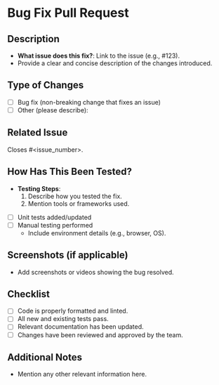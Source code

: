 # Bug Fix Pull Request

## Description
- **What issue does this fix?**: Link to the issue (e.g., #123).
- Provide a clear and concise description of the changes introduced.

## Type of Changes
- [ ] Bug fix (non-breaking change that fixes an issue)
- [ ] Other (please describe):

## Related Issue
Closes #<issue_number>.

## How Has This Been Tested?
- **Testing Steps**:
  1. Describe how you tested the fix.
  2. Mention tools or frameworks used.
- [ ] Unit tests added/updated
- [ ] Manual testing performed
  - Include environment details (e.g., browser, OS).

## Screenshots (if applicable)
- Add screenshots or videos showing the bug resolved.

## Checklist
- [ ] Code is properly formatted and linted.
- [ ] All new and existing tests pass.
- [ ] Relevant documentation has been updated.
- [ ] Changes have been reviewed and approved by the team.

## Additional Notes
- Mention any other relevant information here.
